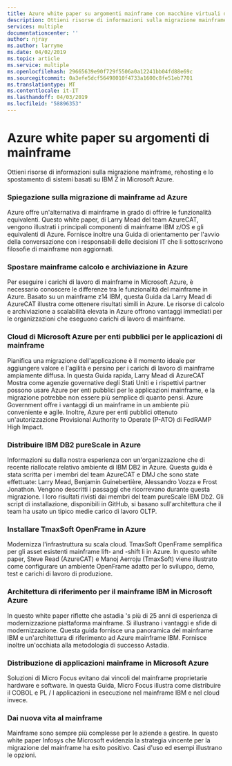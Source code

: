 ```yaml
---
title: Azure white paper su argomenti mainframe con macchine virtuali di Azure e archiviazione di Azure
description: Ottieni risorse di informazioni sulla migrazione mainframe, rehosting e lo spostamento di sistemi basati su IBM Z in Microsoft Azure.
services: multiple
documentationcenter: ''
author: njray
ms.author: larryme
ms.date: 04/02/2019
ms.topic: article
ms.service: multiple
ms.openlocfilehash: 29665639e90f729f5506a0a12241bb04fd88e69c
ms.sourcegitcommit: 0a3efe5dcf56498010f4733a1600c8fe51eb7701
ms.translationtype: MT
ms.contentlocale: it-IT
ms.lasthandoff: 04/03/2019
ms.locfileid: "58896353"
---
```

# <a name="azure-white-papers-about-mainframe-topics"></a>Azure white paper su argomenti di mainframe

Ottieni risorse di informazioni sulla migrazione mainframe, rehosting e lo spostamento di sistemi basati su IBM Z in Microsoft Azure.

### [<a name="demystifying-mainframe-to-azure-migration"></a>Spiegazione sulla migrazione di mainframe ad Azure](https://azure.microsoft.com/resources/demystifying-mainframe-to-azure-migration/)

Azure offre un'alternativa di mainframe in grado di offrire le funzionalità equivalenti. Questo white paper, di Larry Mead del team AzureCAT, vengono illustrati i principali componenti di mainframe IBM z/OS e gli equivalenti di Azure. Fornisce inoltre una Guida di orientamento per l'avvio della conversazione con i responsabili delle decisioni IT che li sottoscrivono filosofie di mainframe non aggiornati.

### [<a name="move-mainframe-compute-and-storage-to-azure"></a>Spostare mainframe calcolo e archiviazione in Azure](https://azure.microsoft.com/resources/move-mainframe-compute-and-storage-to-azure/)

Per eseguire i carichi di lavoro di mainframe in Microsoft Azure, è necessario conoscere le differenze tra le funzionalità del mainframe in Azure. Basato su un mainframe z14 IBM, questa Guida da Larry Mead di AzureCAT illustra come ottenere risultati simili in Azure. Le risorse di calcolo e archiviazione a scalabilità elevata in Azure offrono vantaggi immediati per le organizzazioni che eseguono carichi di lavoro di mainframe.

### [<a name="microsoft-azure-government-cloud-for-mainframe-applications"></a>Cloud di Microsoft Azure per enti pubblici per le applicazioni di mainframe](https://azure.microsoft.com/resources/microsoft-azure-government-cloud-for-mainframe-applications/)

Pianifica una migrazione dell'applicazione è il momento ideale per aggiungere valore e l'agilità e persino per i carichi di lavoro di mainframe ampiamente diffusa. In questa Guida rapida, Larry Mead di AzureCAT Mostra come agenzie governative degli Stati Uniti e i rispettivi partner possono usare Azure per enti pubblici per le applicazioni mainframe, e la migrazione potrebbe non essere più semplice di quanto pensi. Azure Government offre i vantaggi di un mainframe in un ambiente più conveniente e agile. Inoltre, Azure per enti pubblici ottenuto un'autorizzazione Provisional Authority to Operate (P-ATO) di FedRAMP High Impact.

### [<a name="deploy-ibm-db2-purescale-on-azure"></a>Distribuire IBM DB2 pureScale in Azure](https://azure.microsoft.com/resources/deploy-ibm-db2-purescale-on-azure/)

Informazioni su dalla nostra esperienza con un'organizzazione che di recente riallocate relativo ambiente di IBM DB2 in Azure. Questa guida è stata scritta per i membri del team AzureCAT e DMJ che sono state effettuate: Larry Mead, Benjamin Guinebertière, Alessandro Vozza e Frost Jonathon. Vengono descritti i passaggi che ricorrevano durante questa migrazione. I loro risultati rivisti dai membri del team pureScale IBM Db2. Gli script di installazione, disponibili in GitHub, si basano sull'architettura che il team ha usato un tipico medie carico di lavoro OLTP.

### [<a name="install-tmaxsoft-openframe-on-azure"></a>Installare TmaxSoft OpenFrame in Azure](https://azure.microsoft.com/resources/install-tmaxsoft-openframe-on-azure/)

Modernizza l'infrastruttura su scala cloud. TmaxSoft OpenFrame semplifica per gli asset esistenti mainframe lift- and -shift li in Azure. In questo white paper, Steve Read (AzureCAT) e Manoj Aerroju (TmaxSoft) viene illustrato come configurare un ambiente OpenFrame adatto per lo sviluppo, demo, test e carichi di lavoro di produzione.

### [<a name="ibm-mainframe-to-microsoft-azure-reference-architecture"></a>Architettura di riferimento per il mainframe IBM in Microsoft Azure](https://www.astadia.com/whitepaper/ibm-mainframe-to-microsoft-azure)

In questo white paper riflette che astadia 's più di 25 anni di esperienza di modernizzazione piattaforma mainframe. Si illustrano i vantaggi e sfide di modernizzazione. Questa guida fornisce una panoramica del mainframe IBM e un'architettura di riferimento ad Azure mainframe IBM. Fornisce inoltre un'occhiata alla metodologia di successo Astadia.

### [<a name="deploying-mainframe-applications-to-microsoft-azure"></a>Distribuzione di applicazioni mainframe in Microsoft Azure](https://www.microfocus.com/media/white-paper/deploying_mainframe_applications_to_microsoft_azure_wp.pdf)

Soluzioni di Micro Focus evitano dai vincoli del mainframe proprietarie hardware e software. In questa Guida, Micro Focus illustra come distribuire il COBOL e PL / I applicazioni in esecuzione nel mainframe IBM e nel cloud invece.

### [<a name="breathe-new-life-into-mainframes"></a>Dai nuova vita al mainframe](https://www.infosys.com/modernization/Pages/breathe-new-life-mainframes.aspx)

 Mainframe sono sempre più complesse per le aziende a gestire. In questo white paper Infosys che Microsoft evidenzia la strategia vincente per la migrazione del mainframe ha esito positivo. Casi d'uso ed esempi illustrano le opzioni.